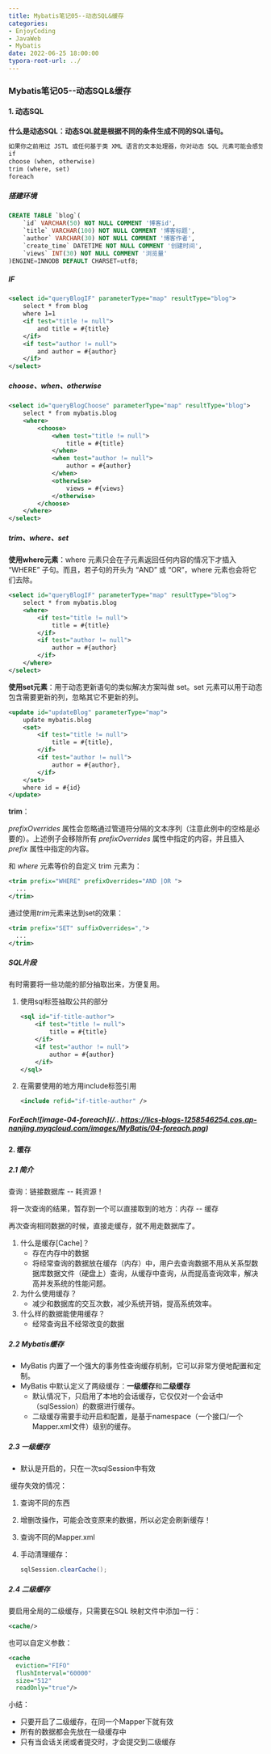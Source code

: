 ```yaml
---
title: Mybatis笔记05--动态SQL&缓存
categories: 
- EnjoyCoding
- JavaWeb
- Mybatis
date: 2022-06-25 18:00:00
typora-root-url: ../
---
```


### Mybatis笔记05--动态SQL&缓存

#### 1. 动态SQL

**什么是动态SQL：动态SQL就是根据不同的条件生成不同的SQL语句。**

```xml
如果你之前用过 JSTL 或任何基于类 XML 语言的文本处理器，你对动态 SQL 元素可能会感觉似曾相识。在 MyBatis 之前的版本中，需要花时间了解大量的元素。借助功能强大的基于 OGNL 的表达式，MyBatis 3 替换了之前的大部分元素，大大精简了元素种类，现在要学习的元素种类比原来的一半还要少。
if
choose (when, otherwise)
trim (where, set)
foreach
```

##### 搭建环境

```sql
CREATE TABLE `blog`(
    `id` VARCHAR(50) NOT NULL COMMENT '博客id',
    `title` VARCHAR(100) NOT NULL COMMENT '博客标题',
    `author` VARCHAR(30) NOT NULL COMMENT '博客作者',
    `create_time` DATETIME NOT NULL COMMENT '创建时间',
    `views` INT(30) NOT NULL COMMENT '浏览量'
)ENGINE=INNODB DEFAULT CHARSET=utf8;
```

##### IF

```xml
<select id="queryBlogIF" parameterType="map" resultType="blog">
    select * from blog
    where 1=1
    <if test="title != null">
        and title = #{title}
    </if>
    <if test="author != null">
        and author = #{author}
    </if>
</select>
```

##### choose、when、otherwise

```xml
<select id="queryBlogChoose" parameterType="map" resultType="blog">
    select * from mybatis.blog
    <where>
        <choose>
            <when test="title != null">
                title = #{title}
            </when>
            <when test="author != null">
                author = #{author}
            </when>
            <otherwise>
                views = #{views}
            </otherwise>
        </choose>
    </where>
</select>
```

##### trim、where、set

**使用where元素**：where 元素只会在子元素返回任何内容的情况下才插入 “WHERE” 子句。而且，若子句的开头为 “AND” 或 “OR”，where 元素也会将它们去除。

```xml
<select id="queryBlogIF" parameterType="map" resultType="blog">
    select * from mybatis.blog
    <where>
        <if test="title != null">
            title = #{title}
        </if>
        <if test="author != null">
            author = #{author}
        </if>
    </where>
</select>
```

**使用set元素**：用于动态更新语句的类似解决方案叫做 set。set 元素可以用于动态包含需要更新的列，忽略其它不更新的列。

```xml
<update id="updateBlog" parameterType="map">
    update mybatis.blog
    <set>
        <if test="title != null">
            title = #{title},
        </if>
        <if test="author != null">
            author = #{author},
        </if>
    </set>
    where id = #{id}
</update>
```

**trim**：

*prefixOverrides* 属性会忽略通过管道符分隔的文本序列（注意此例中的空格是必要的）。上述例子会移除所有 *prefixOverrides* 属性中指定的内容，并且插入 *prefix* 属性中指定的内容。

和 *where* 元素等价的自定义 trim 元素为：

```xml
<trim prefix="WHERE" prefixOverrides="AND |OR ">
  ...
</trim>
```

通过使用*trim*元素来达到set的效果：

```xml
<trim prefix="SET" suffixOverrides=",">
  ...
</trim>
```

##### SQL片段

有时需要将一些功能的部分抽取出来，方便复用。

1. 使用sql标签抽取公共的部分

   ```xml
   <sql id="if-title-author">
       <if test="title != null">
           title = #{title}
       </if>
       <if test="author != null">
           author = #{author}
       </if>
   </sql>
   ```

2. 在需要使用的地方用include标签引用

   ```xml
   <include refid="if-title-author" />
   ```

##### ForEach![image-04-foreach](/..	https://lics-blogs-1258546254.cos.ap-nanjing.myqcloud.com/images/MyBatis/04-foreach.png)

#### 2. 缓存

##### 2.1 简介

查询：链接数据库 -- 耗资源！

​	将一次查询的结果，暂存到一个可以直接取到的地方：内存 -- 缓存

再次查询相同数据的时候，直接走缓存，就不用走数据库了。

1. 什么是缓存[Cache]？
   - 存在内存中的数据
   - 将经常查询的数据放在缓存（内存）中，用户去查询数据不用从关系型数据库数据文件（硬盘上）查询，从缓存中查询，从而提高查询效率，解决高并发系统的性能问题。
2. 为什么使用缓存？
   - 减少和数据库的交互次数，减少系统开销，提高系统效率。
3. 什么样的数据能使用缓存？
   - 经常查询且不经常改变的数据

##### 2.2 Mybatis缓存

- MyBatis 内置了一个强大的事务性查询缓存机制，它可以非常方便地配置和定制。
- MyBatis 中默认定义了两级缓存：**一级缓存**和**二级缓存**
  - 默认情况下，只启用了本地的会话缓存，它仅仅对一个会话中（sqlSession）的数据进行缓存。
  - 二级缓存需要手动开启和配置，是基于namespace（一个接口/一个Mapper.xml文件）级别的缓存。

##### 2.3 一级缓存

- 默认是开启的，只在一次sqlSession中有效

  

​	缓存失效的情况：

1. 查询不同的东西

2. 增删改操作，可能会改变原来的数据，所以必定会刷新缓存！

3. 查询不同的Mapper.xml

4. 手动清理缓存：

   ```java
   sqlSession.clearCache(); 
   ```

##### 2.4 二级缓存

要启用全局的二级缓存，只需要在SQL 映射文件中添加一行：

```xml
<cache/>
```

也可以自定义参数：

```xml
<cache
  eviction="FIFO"
  flushInterval="60000"
  size="512"
  readOnly="true"/>
```

小结：

- 只要开启了二级缓存，在同一个Mapper下就有效
- 所有的数据都会先放在一级缓存中
- 只有当会话关闭或者提交时，才会提交到二级缓存











